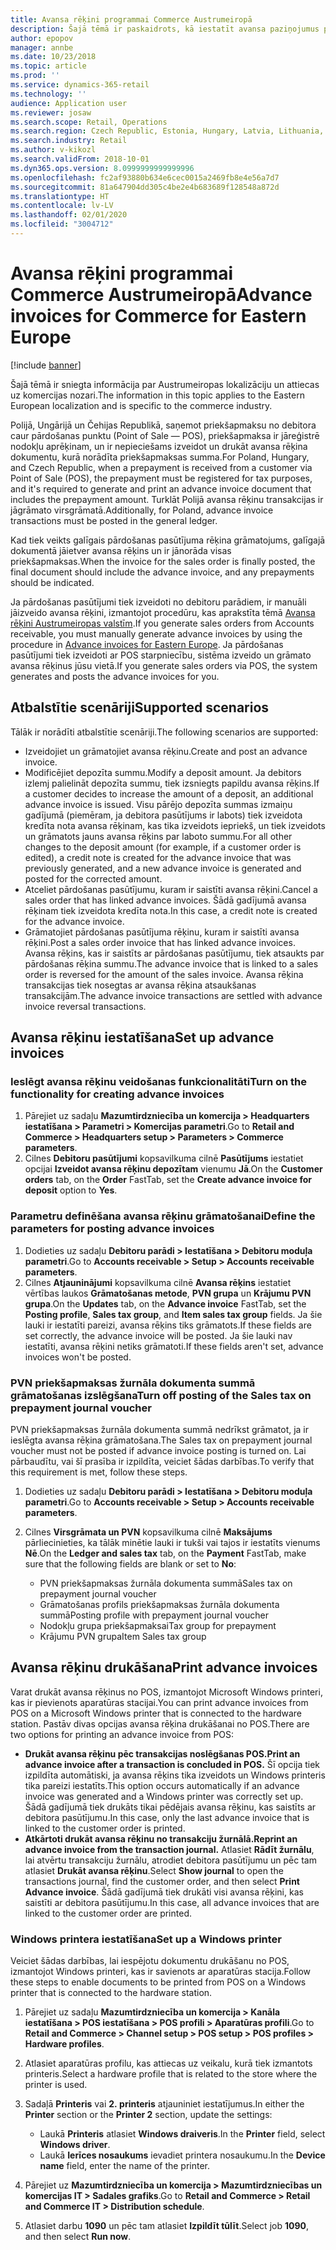 ```yaml
---
title: Avansa rēķini programmai Commerce Austrumeiropā
description: Šajā tēmā ir paskaidrots, kā iestatīt avansa paziņojumus programmai Commerce Austrumeiropā.
author: epopov
manager: annbe
ms.date: 10/23/2018
ms.topic: article
ms.prod: ''
ms.service: dynamics-365-retail
ms.technology: ''
audience: Application user
ms.reviewer: josaw
ms.search.scope: Retail, Operations
ms.search.region: Czech Republic, Estonia, Hungary, Latvia, Lithuania, Poland, Russia
ms.search.industry: Retail
ms.author: v-kikozl
ms.search.validFrom: 2018-10-01
ms.dyn365.ops.version: 8.0999999999999996
ms.openlocfilehash: fc2af93880b634e6cec0015a2469fb8e4e56a7d7
ms.sourcegitcommit: 81a647904dd305c4be2e4b683689f128548a872d
ms.translationtype: HT
ms.contentlocale: lv-LV
ms.lasthandoff: 02/01/2020
ms.locfileid: "3004712"
---
```

# <a name="advance-invoices-for-commerce-for-eastern-europe"></a><span data-ttu-id="a18f2-103">Avansa rēķini programmai Commerce Austrumeiropā</span><span class="sxs-lookup"><span data-stu-id="a18f2-103">Advance invoices for Commerce for Eastern Europe</span></span>

[!include [banner](../includes/banner.md)]

<span data-ttu-id="a18f2-104">Šajā tēmā ir sniegta informācija par Austrumeiropas lokalizāciju un attiecas uz komercijas nozari.</span><span class="sxs-lookup"><span data-stu-id="a18f2-104">The information in this topic applies to the Eastern European localization and is specific to the commerce industry.</span></span>

<span data-ttu-id="a18f2-105">Polijā, Ungārijā un Čehijas Republikā, saņemot priekšapmaksu no debitora caur pārdošanas punktu (Point of Sale — POS), priekšapmaksa ir jāreģistrē nodokļu aprēķinam, un ir nepieciešams izveidot un drukāt avansa rēķina dokumentu, kurā norādīta priekšapmaksas summa.</span><span class="sxs-lookup"><span data-stu-id="a18f2-105">For Poland, Hungary, and Czech Republic, when a prepayment is received from a customer via Point of Sale (POS), the prepayment must be registered for tax purposes, and it's required to generate and print an advance invoice document that includes the prepayment amount.</span></span> <span data-ttu-id="a18f2-106">Turklāt Polijā avansa rēķinu transakcijas ir jāgrāmato virsgrāmatā.</span><span class="sxs-lookup"><span data-stu-id="a18f2-106">Additionally, for Poland, advance invoice transactions must be posted in the general ledger.</span></span>

<span data-ttu-id="a18f2-107">Kad tiek veikts galīgais pārdošanas pasūtījuma rēķina grāmatojums, galīgajā dokumentā jāietver avansa rēķins un ir jānorāda visas priekšapmaksas.</span><span class="sxs-lookup"><span data-stu-id="a18f2-107">When the invoice for the sales order is finally posted, the final document should include the advance invoice, and any prepayments should be indicated.</span></span>

<span data-ttu-id="a18f2-108">Ja pārdošanas pasūtījumi tiek izveidoti no debitoru parādiem, ir manuāli jāizveido avansa rēķini, izmantojot procedūru, kas aprakstīta tēmā [Avansa rēķini Austrumeiropas valstīm](https://docs.microsoft.com/dynamics365/unified-operations/financials/localizations/emea-advance-invoice).</span><span class="sxs-lookup"><span data-stu-id="a18f2-108">If you generate sales orders from Accounts receivable, you must manually generate advance invoices by using the procedure in [Advance invoices for Eastern Europe](https://docs.microsoft.com/dynamics365/unified-operations/financials/localizations/emea-advance-invoice).</span></span> <span data-ttu-id="a18f2-109">Ja pārdošanas pasūtījumi tiek izveidoti ar POS starpniecību, sistēma izveido un grāmato avansa rēķinus jūsu vietā.</span><span class="sxs-lookup"><span data-stu-id="a18f2-109">If you generate sales orders via POS, the system generates and posts the advance invoices for you.</span></span>

## <a name="supported-scenarios"></a><span data-ttu-id="a18f2-110">Atbalstītie scenāriji</span><span class="sxs-lookup"><span data-stu-id="a18f2-110">Supported scenarios</span></span>

<span data-ttu-id="a18f2-111">Tālāk ir norādīti atbalstītie scenāriji.</span><span class="sxs-lookup"><span data-stu-id="a18f2-111">The following scenarios are supported:</span></span>

- <span data-ttu-id="a18f2-112">Izveidojiet un grāmatojiet avansa rēķinu.</span><span class="sxs-lookup"><span data-stu-id="a18f2-112">Create and post an advance invoice.</span></span>
- <span data-ttu-id="a18f2-113">Modificējiet depozīta summu.</span><span class="sxs-lookup"><span data-stu-id="a18f2-113">Modify a deposit amount.</span></span> <span data-ttu-id="a18f2-114">Ja debitors izlemj palielināt depozīta summu, tiek izsniegts papildu avansa rēķins.</span><span class="sxs-lookup"><span data-stu-id="a18f2-114">If a customer decides to increase the amount of a deposit, an additional advance invoice is issued.</span></span> <span data-ttu-id="a18f2-115">Visu pārējo depozīta summas izmaiņu gadījumā (piemēram, ja debitora pasūtījums ir labots) tiek izveidota kredīta nota avansa rēķinam, kas tika izveidots iepriekš, un tiek izveidots un grāmatots jauns avansa rēķins par laboto summu.</span><span class="sxs-lookup"><span data-stu-id="a18f2-115">For all other changes to the deposit amount (for example, if a customer order is edited), a credit note is created for the advance invoice that was previously generated, and a new advance invoice is generated and posted for the corrected amount.</span></span>
- <span data-ttu-id="a18f2-116">Atceliet pārdošanas pasūtījumu, kuram ir saistīti avansa rēķini.</span><span class="sxs-lookup"><span data-stu-id="a18f2-116">Cancel a sales order that has linked advance invoices.</span></span> <span data-ttu-id="a18f2-117">Šādā gadījumā avansa rēķinam tiek izveidota kredīta nota.</span><span class="sxs-lookup"><span data-stu-id="a18f2-117">In this case, a credit note is created for the advance invoice.</span></span>
- <span data-ttu-id="a18f2-118">Grāmatojiet pārdošanas pasūtījuma rēķinu, kuram ir saistīti avansa rēķini.</span><span class="sxs-lookup"><span data-stu-id="a18f2-118">Post a sales order invoice that has linked advance invoices.</span></span> <span data-ttu-id="a18f2-119">Avansa rēķins, kas ir saistīts ar pārdošanas pasūtījumu, tiek atsaukts par pārdošanas rēķina summu.</span><span class="sxs-lookup"><span data-stu-id="a18f2-119">The advance invoice that is linked to a sales order is reversed for the amount of the sales invoice.</span></span> <span data-ttu-id="a18f2-120">Avansa rēķina transakcijas tiek nosegtas ar avansa rēķina atsaukšanas transakcijām.</span><span class="sxs-lookup"><span data-stu-id="a18f2-120">The advance invoice transactions are settled with advance invoice reversal transactions.</span></span>

## <a name="set-up-advance-invoices"></a><span data-ttu-id="a18f2-121">Avansa rēķinu iestatīšana</span><span class="sxs-lookup"><span data-stu-id="a18f2-121">Set up advance invoices</span></span>

### <a name="turn-on-the-functionality-for-creating-advance-invoices"></a><span data-ttu-id="a18f2-122">Ieslēgt avansa rēķinu veidošanas funkcionalitāti</span><span class="sxs-lookup"><span data-stu-id="a18f2-122">Turn on the functionality for creating advance invoices</span></span>

1. <span data-ttu-id="a18f2-123">Pārejiet uz sadaļu **Mazumtirdzniecība un komercija \> Headquarters iestatīšana \> Parametri \> Komercijas parametri**.</span><span class="sxs-lookup"><span data-stu-id="a18f2-123">Go to **Retail and Commerce \> Headquarters setup \> Parameters \> Commerce parameters**.</span></span>
2. <span data-ttu-id="a18f2-124">Cilnes **Debitoru pasūtījumi** kopsavilkuma cilnē **Pasūtījums** iestatiet opcijai **Izveidot avansa rēķinu depozītam** vienumu **Jā**.</span><span class="sxs-lookup"><span data-stu-id="a18f2-124">On the **Customer orders** tab, on the **Order** FastTab, set the **Create advance invoice for deposit** option to **Yes**.</span></span>

### <a name="define-the-parameters-for-posting-advance-invoices"></a><span data-ttu-id="a18f2-125">Parametru definēšana avansa rēķinu grāmatošanai</span><span class="sxs-lookup"><span data-stu-id="a18f2-125">Define the parameters for posting advance invoices</span></span>

1. <span data-ttu-id="a18f2-126">Dodieties uz sadaļu **Debitoru parādi \> Iestatīšana \> Debitoru moduļa parametri**.</span><span class="sxs-lookup"><span data-stu-id="a18f2-126">Go to **Accounts receivable \> Setup \> Accounts receivable parameters**.</span></span>
2. <span data-ttu-id="a18f2-127">Cilnes **Atjauninājumi** kopsavilkuma cilnē **Avansa rēķins** iestatiet vērtības laukos **Grāmatošanas metode**, **PVN grupa** un **Krājumu PVN grupa**.</span><span class="sxs-lookup"><span data-stu-id="a18f2-127">On the **Updates** tab, on the **Advance invoice** FastTab, set the **Posting profile**, **Sales tax group**, and **Item sales tax group** fields.</span></span> <span data-ttu-id="a18f2-128">Ja šie lauki ir iestatīti pareizi, avansa rēķins tiks grāmatots.</span><span class="sxs-lookup"><span data-stu-id="a18f2-128">If these fields are set correctly, the advance invoice will be posted.</span></span> <span data-ttu-id="a18f2-129">Ja šie lauki nav iestatīti, avansa rēķini netiks grāmatoti.</span><span class="sxs-lookup"><span data-stu-id="a18f2-129">If these fields aren't set, advance invoices won't be posted.</span></span>

### <a name="turn-off-posting-of-the-sales-tax-on-prepayment-journal-voucher"></a><span data-ttu-id="a18f2-130">PVN priekšapmaksas žurnāla dokumenta summā grāmatošanas izslēgšana</span><span class="sxs-lookup"><span data-stu-id="a18f2-130">Turn off posting of the Sales tax on prepayment journal voucher</span></span>

<span data-ttu-id="a18f2-131">PVN priekšapmaksas žurnāla dokumenta summā nedrīkst grāmatot, ja ir ieslēgta avansa rēķina grāmatošana.</span><span class="sxs-lookup"><span data-stu-id="a18f2-131">The Sales tax on prepayment journal voucher must not be posted if advance invoice posting is turned on.</span></span> <span data-ttu-id="a18f2-132">Lai pārbaudītu, vai šī prasība ir izpildīta, veiciet šādas darbības.</span><span class="sxs-lookup"><span data-stu-id="a18f2-132">To verify that this requirement is met, follow these steps.</span></span>

1. <span data-ttu-id="a18f2-133">Dodieties uz sadaļu **Debitoru parādi \> Iestatīšana \> Debitoru moduļa parametri**.</span><span class="sxs-lookup"><span data-stu-id="a18f2-133">Go to **Accounts receivable \> Setup \> Accounts receivable parameters**.</span></span>
2. <span data-ttu-id="a18f2-134">Cilnes **Virsgrāmata un PVN** kopsavilkuma cilnē **Maksājums** pārliecinieties, ka tālāk minētie lauki ir tukši vai tajos ir iestatīts vienums **Nē**.</span><span class="sxs-lookup"><span data-stu-id="a18f2-134">On the **Ledger and sales tax** tab, on the **Payment** FastTab, make sure that the following fields are blank or set to **No**:</span></span>

    - <span data-ttu-id="a18f2-135">PVN priekšapmaksas žurnāla dokumenta summā</span><span class="sxs-lookup"><span data-stu-id="a18f2-135">Sales tax on prepayment journal voucher</span></span>
    - <span data-ttu-id="a18f2-136">Grāmatošanas profils priekšapmaksas žurnāla dokumenta summā</span><span class="sxs-lookup"><span data-stu-id="a18f2-136">Posting profile with prepayment journal voucher</span></span>
    - <span data-ttu-id="a18f2-137">Nodokļu grupa priekšapmaksai</span><span class="sxs-lookup"><span data-stu-id="a18f2-137">Tax group for prepayment</span></span>
    - <span data-ttu-id="a18f2-138">Krājumu PVN grupa</span><span class="sxs-lookup"><span data-stu-id="a18f2-138">Item Sales tax group</span></span>

## <a name="print-advance-invoices"></a><span data-ttu-id="a18f2-139">Avansa rēķinu drukāšana</span><span class="sxs-lookup"><span data-stu-id="a18f2-139">Print advance invoices</span></span>

<span data-ttu-id="a18f2-140">Varat drukāt avansa rēķinus no POS, izmantojot Microsoft Windows printeri, kas ir pievienots aparatūras stacijai.</span><span class="sxs-lookup"><span data-stu-id="a18f2-140">You can print advance invoices from POS on a Microsoft Windows printer that is connected to the hardware station.</span></span> <span data-ttu-id="a18f2-141">Pastāv divas opcijas avansa rēķina drukāšanai no POS.</span><span class="sxs-lookup"><span data-stu-id="a18f2-141">There are two options for printing an advance invoice from POS:</span></span>

- <span data-ttu-id="a18f2-142">**Drukāt avansa rēķinu pēc transakcijas noslēgšanas POS.**</span><span class="sxs-lookup"><span data-stu-id="a18f2-142">**Print an advance invoice after a transaction is concluded in POS.**</span></span> <span data-ttu-id="a18f2-143">Šī opcija tiek izpildīta automātiski, ja avansa rēķins tika izveidots un Windows printeris tika pareizi iestatīts.</span><span class="sxs-lookup"><span data-stu-id="a18f2-143">This option occurs automatically if an advance invoice was generated and a Windows printer was correctly set up.</span></span> <span data-ttu-id="a18f2-144">Šādā gadījumā tiek drukāts tikai pēdējais avansa rēķinu, kas saistīts ar debitora pasūtījumu.</span><span class="sxs-lookup"><span data-stu-id="a18f2-144">In this case, only the last advance invoice that is linked to the customer order is printed.</span></span>
- <span data-ttu-id="a18f2-145">**Atkārtoti drukāt avansa rēķinu no transakciju žurnālā.**</span><span class="sxs-lookup"><span data-stu-id="a18f2-145">**Reprint an advance invoice from the transaction journal.**</span></span> <span data-ttu-id="a18f2-146">Atlasiet **Rādīt žurnālu**, lai atvērtu transakciju žurnālu, atrodiet debitora pasūtījumu un pēc tam atlasiet **Drukāt avansa rēķinu**.</span><span class="sxs-lookup"><span data-stu-id="a18f2-146">Select **Show journal** to open the transactions journal, find the customer order, and then select **Print Advance invoice**.</span></span> <span data-ttu-id="a18f2-147">Šādā gadījumā tiek drukāti visi avansa rēķini, kas saistīti ar debitora pasūtījumu.</span><span class="sxs-lookup"><span data-stu-id="a18f2-147">In this case, all advance invoices that are linked to the customer order are printed.</span></span>

### <a name="set-up-a-windows-printer"></a><span data-ttu-id="a18f2-148">Windows printera iestatīšana</span><span class="sxs-lookup"><span data-stu-id="a18f2-148">Set up a Windows printer</span></span>

<span data-ttu-id="a18f2-149">Veiciet šādas darbības, lai iespējotu dokumentu drukāšanu no POS, izmantojot Windows printeri, kas ir savienots ar aparatūras stacija.</span><span class="sxs-lookup"><span data-stu-id="a18f2-149">Follow these steps to enable documents to be printed from POS on a Windows printer that is connected to the hardware station.</span></span>

1. <span data-ttu-id="a18f2-150">Pārejiet uz sadaļu **Mazumtirdzniecība un komercija \> Kanāla iestatīšana \> POS iestatīšana \> POS profili \> Aparatūras profili**.</span><span class="sxs-lookup"><span data-stu-id="a18f2-150">Go to **Retail and Commerce \> Channel setup \> POS setup \> POS profiles \> Hardware profiles**.</span></span>
2. <span data-ttu-id="a18f2-151">Atlasiet aparatūras profilu, kas attiecas uz veikalu, kurā tiek izmantots printeris.</span><span class="sxs-lookup"><span data-stu-id="a18f2-151">Select a hardware profile that is related to the store where the printer is used.</span></span>
3. <span data-ttu-id="a18f2-152">Sadaļā **Printeris** vai **2. printeris** atjauniniet iestatījumus.</span><span class="sxs-lookup"><span data-stu-id="a18f2-152">In either the **Printer** section or the **Printer 2** section, update the settings:</span></span>

    - <span data-ttu-id="a18f2-153">Laukā **Printeris** atlasiet **Windows draiveris**.</span><span class="sxs-lookup"><span data-stu-id="a18f2-153">In the **Printer** field, select **Windows driver**.</span></span>
    - <span data-ttu-id="a18f2-154">Laukā **Ierīces nosaukums** ievadiet printera nosaukumu.</span><span class="sxs-lookup"><span data-stu-id="a18f2-154">In the **Device name** field, enter the name of the printer.</span></span>

4. <span data-ttu-id="a18f2-155">Pārejiet uz **Mazumtirdzniecība un komercija \> Mazumtirdzniecības un komercijas IT \> Sadales grafiks**.</span><span class="sxs-lookup"><span data-stu-id="a18f2-155">Go to **Retail and Commerce \> Retail and Commerce IT \> Distribution schedule**.</span></span>
5. <span data-ttu-id="a18f2-156">Atlasiet darbu **1090** un pēc tam atlasiet **Izpildīt tūlīt**.</span><span class="sxs-lookup"><span data-stu-id="a18f2-156">Select job **1090**, and then select **Run now**.</span></span>
